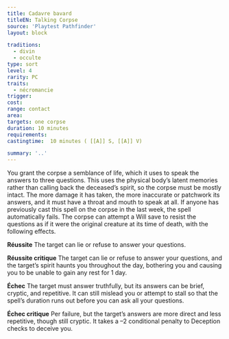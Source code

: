 ```yaml
---
title: Cadavre bavard
titleEN: Talking Corpse
source: 'Playtest Pathfinder'
layout: block

traditions:
  - divin
  - occulte
type: sort
level: 4
rarity: PC
traits:
  - nécromancie
trigger: 
cost: 
range: contact
area: 
targets: one corpse
duration: 10 minutes
requirements: 
castingtime:  10 minutes ( [[A]] S, [[A]] V)

summary: '..'
---
```

You grant the corpse a semblance of life, which it uses to speak the answers to three questions. This uses the physical body’s latent memories rather than calling back the deceased’s spirit, so the corpse must be mostly intact. The more damage it has taken, the more inaccurate or patchwork its answers, and it must have a throat and mouth to speak at all. If anyone has previously cast this spell on the corpse in the last week, the spell automatically fails. The corpse can attempt a Will save to resist the questions as if it were the original creature at its time of death, with the following effects.

**Réussite** The target can lie or refuse to answer your questions.

**Réussite critique** The target can lie or refuse to answer your questions, and the target’s spirit haunts you throughout the day, bothering you and causing you to be unable to gain any rest for 1 day.

**Échec** The target must answer truthfully, but its answers can be brief, cryptic, and repetitive. It can still mislead you or attempt to stall so that the spell’s duration runs out before you can ask all your questions.

**Échec critique** Per failure, but the target’s answers are more direct and less repetitive, though still cryptic. It takes a –2 conditional penalty to Deception checks to deceive you.